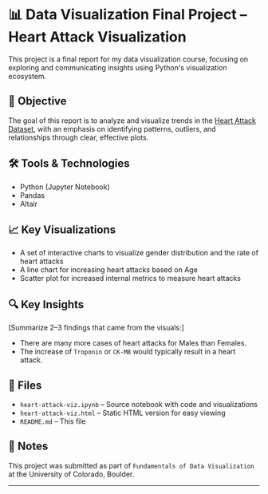 # 📊 Data Visualization Final Project – Heart Attack Visualization

This project is a final report for my data visualization course, focusing on exploring and communicating insights using Python's visualization ecosystem.

## 🧠 Objective
The goal of this report is to analyze and visualize trends in the [Heart Attack Dataset](https://www.kaggle.com/datasets/fatemehmohammadinia/heart-attack-dataset-tarik-a-rashid), with an emphasis on identifying patterns, outliers, and relationships through clear, effective plots.

## 🛠 Tools & Technologies
- Python (Jupyter Notebook)
- Pandas
- Altair

## 📈 Key Visualizations
- A set of interactive charts to visualize gender distribution and the rate of heart attacks
- A line chart for increasing heart attacks based on Age
- Scatter plot for increased internal metrics to measure heart attacks

## 🔍 Key Insights
[Summarize 2–3 findings that came from the visuals:]
- There are many more cases of heart attacks for Males than Females.
- The increase of `Troponin` or `CK-MB` would typically result in a heart attack.

## 📂 Files
- `heart-attack-viz.ipynb` – Source notebook with code and visualizations
- `heart-attack-viz.html` – Static HTML version for easy viewing
- `README.md` – This file

## 📌 Notes
This project was submitted as part of `Fundamentals of Data Visualization` at the University of Colorado, Boulder.

---
